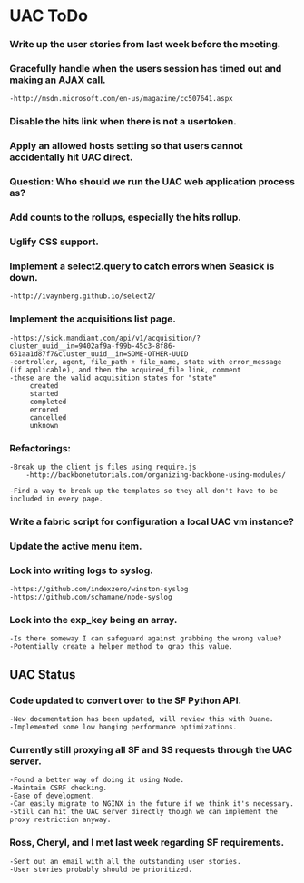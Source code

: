 UAC ToDo
========

### Write up the user stories from last week before the meeting.

### Gracefully handle when the users session has timed out and making an AJAX call.
    -http://msdn.microsoft.com/en-us/magazine/cc507641.aspx

### Disable the hits link when there is not a usertoken.

### Apply an allowed hosts setting so that users cannot accidentally hit UAC direct.

### Question: Who should we run the UAC web application process as?

### Add counts to the rollups, especially the hits rollup.

### Uglify CSS support.

### Implement a select2.query to catch errors when Seasick is down.
    -http://ivaynberg.github.io/select2/

### Implement the acquisitions list page.
    -https://sick.mandiant.com/api/v1/acquisition/?cluster_uuid__in=9402af9a-f99b-45c3-8f86-651aa1d87f7&cluster_uuid__in=SOME-OTHER-UUID
    -controller, agent, file_path + file_name, state with error_message (if applicable), and then the acquired_file link, comment
    -these are the valid acquisition states for "state"
         created
         started
         completed
         errored
         cancelled
         unknown

### Refactorings:
    -Break up the client js files using require.js
        -http://backbonetutorials.com/organizing-backbone-using-modules/

    -Find a way to break up the templates so they all don't have to be included in every page.

### Write a fabric script for configuration a local UAC vm instance?

### Update the active menu item.

### Look into writing logs to syslog.
    -https://github.com/indexzero/winston-syslog
    -https://github.com/schamane/node-syslog

### Look into the exp_key being an array.
    -Is there someway I can safeguard against grabbing the wrong value?
    -Potentially create a helper method to grab this value.


UAC Status
----------

### Code updated to convert over to the SF Python API.
    -New documentation has been updated, will review this with Duane.
    -Implemented some low hanging performance optimizations.
### Currently still proxying all SF and SS requests through the UAC server.
    -Found a better way of doing it using Node.
    -Maintain CSRF checking.
    -Ease of development.
    -Can easily migrate to NGINX in the future if we think it's necessary.
    -Still can hit the UAC server directly though we can implement the proxy restriction anyway.
### Ross, Cheryl, and I met last week regarding SF requirements.
    -Sent out an email with all the outstanding user stories.
    -User stories probably should be prioritized.
